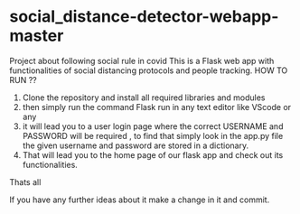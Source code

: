 # social_distance-detector-webapp-master
 Project about following social rule in covid
This is a Flask web app with functionalities of social distancing protocols and people tracking.
HOW TO RUN ??
1. Clone the repository and install all required libraries and modules 
2. then simply run the command Flask run in any text editor like VScode or any
3. it will lead you to a user login page where the correct USERNAME and PASSWORD will be required , to find that simply look in the app.py file the given username and password are stored in a dictionary.
4. That will lead you to the home page of our flask app and check out its functionalities.


Thats all 

If you have any further ideas about it make a change in it and commit.
